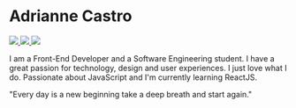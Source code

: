# Adrianne Castro 

<a href="https://www.linkedin.com/in/adrianne-castro">
 <img src="https://img.shields.io/badge/-Linkedin-blue?style=flat-square&logo=Linkedin&logoColor=white" />
</a>

<a href="https://www.instagram.com/adriannecastro">
 <img src="https://img.shields.io/badge/-Instagram-ff2b8e?style=flat-square&logo=Instagram&logoColor=white" />
</a>

<a href="mailto:adrianneccastro@gmail.com">
 <img src="https://img.shields.io/badge/-Gmail-c14438?style=flat-square&logo=Gmail&logoColor=white" />
</a>

I am a Front-End Developer and a Software Engineering student. I have a great passion for technology, design and user experiences. I just love what I do.
Passionate about JavaScript and I'm currently learning ReactJS. 

"Every day is a new beginning take a deep breath and start again."

